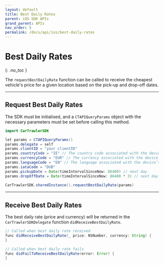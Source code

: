 ```yaml
---
layout: default
title: Best Daily Rates
parent: iOS SDK APIs
grand_parent: APIs
nav_order: 5
permalink: /docs/api/ios/best-daily-rates
---
```


# Best Daily Rates

{: .no_toc }

The `requestBestDailyRate` function can be called to receive the cheapest vehicle's price for a given location based on the pick-up and drop-off dates. 

---

## Request Best Daily Rates

The SDK must be initialised, and a `CTAPIQueryParams` object with the necessary parameters must be set before calling this method.

```java
import CarTrawlerSDK

let params = CTAPIQueryParams()  
params.delegate = self
params.clientID = "your clientID"
params.countryCode = "IE" // The country code associated with the device’s system region is used by default.
params.currencyCode = "EUR" // The currency associated with the device’s system region is used by default.
params.languageCode = "EN" // The language associated with the device’s system region is used by default.
params.iataCode = "DUB"
params.pickupDate = Date(timeIntervalSinceNow: 86400) // next day
params.dropOffDate = Date(timeIntervalSinceNow: 86400 * 3) // next day + 3 days
  
CarTrawlerSDK.sharedInstance().requestBestDailyRate(params)
```
---

## Receive Best Daily Rates 

The best daily rate (price and currency) will be returned in the `CarTrawlerSDKDelegate` function `didReceiveBestDailyRate`.

```java
// Called when best daily rate received
func didReceiveBestDailyRate(_ price: NSNumber, currency: String) {
}

// Called when best daily rate fails
func didFailToReceiveBestDailyRate(error: Error) {
}
```
